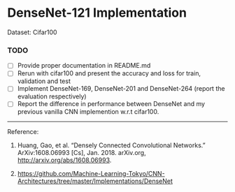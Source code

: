 # DenseNet-121 Implementation 

Dataset: Cifar100





###  TODO
* [ ] Provide proper documentation in README.md
* [ ] Rerun with cifar100 and present the accuracy and loss for train, validation and test
* [ ] Implement DenseNet-169, DenseNet-201 and DenseNet-264 (report the evaluation respectively)
* [ ] Report the difference in performance between DenseNet and my previous vanilla CNN implemention w.r.t cifar100.
---





Reference:

1. Huang, Gao, et al. “Densely Connected Convolutional Networks.” ArXiv:1608.06993 [Cs], Jan. 2018. arXiv.org, http://arxiv.org/abs/1608.06993.


2. https://github.com/Machine-Learning-Tokyo/CNN-Architectures/tree/master/Implementations/DenseNet


